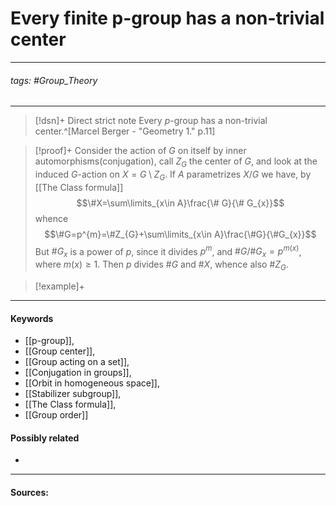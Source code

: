# Every finite p-group has a non-trivial center
***
###### tags: #Group_Theory 
***
>[!dsn]+ Direct strict note
>Every $p$-group has a non-trivial center.^[Marcel Berger - "Geometry 1." p.11]

>[!proof]+
>Consider the action of $G$ on itself by inner automorphisms(conjugation), call $Z_{G}$ the center of $G$, and look at the induced $G$-action on $X=G\setminus Z_{G}$. If $A$ parametrizes $X/G$ we have, by [[The Class formula]]
>$$\#X=\sum\limits_{x\in A}\frac{\# G}{\# G_{x}}$$
>whence
>$$\#G=p^{m}=\#Z_{G}+\sum\limits_{x\in A}\frac{\#G}{\#G_{x}}$$
>But $\# G_{x}$ is a power of $p$, since it divides $p^{m}$, and $\#G/\#G_{x}=p^{m(x)}$, where $m(x)\ge1$. Then $p$ divides $\# G$ and $\#X$, whence also $\#Z_{G}$.

>[!example]+ 
>
***
#### Keywords
- [[p-group]],
- [[Group center]],
- [[Group acting on a set]],
- [[Conjugation in groups]],
- [[Orbit in homogeneous space]],
- [[Stabilizer subgroup]],
- [[The Class formula]],
- [[Group order]]
#### Possibly related
- 
***
#### Sources: